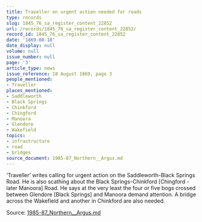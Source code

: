 ```yaml
---
title: Traveller on urgent action needed for roads
type: records
slug: 1845_76_sa_register_content_22852
url: /records/1845_76_sa_register_content_22852/
record_id: 1845_76_sa_register_content_22852
date: '1869-08-18'
date_display: null
volume: null
issue_number: null
page: '3'
article_type: news
issue_reference: 18 August 1869, page 3
people_mentioned:
- Traveller
places_mentioned:
- Saddleworth
- Black Springs
- Chinkford
- Chingford
- Manoora
- Glendore
- Wakefield
topics:
- infrastructure
- road
- bridges
source_document: 1985-87_Northern__Argus.md
---
```


‘Traveller’ writes calling for urgent action on the Saddleworth-Black Springs Road.  He is also scathing about the Black Springs-Chinkford [Chingford - later Manoora] Road.  He says at the very least the four or five bogs crossed between Glendore [Black Springs] and Manoora demand attention.  A bridge across the Wakefield and another in Chinkford are also needed.

Source: [1985-87_Northern__Argus.md](/downloads/markdown/1985-87_Northern__Argus.md)
